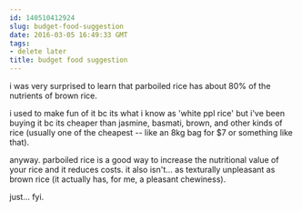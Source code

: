 ```yaml
---
id: 140510412924
slug: budget-food-suggestion
date: 2016-03-05 16:49:33 GMT
tags:
- delete later
title: budget food suggestion
---
```

i was very surprised to learn that parboiled rice has about 80% of the nutrients of brown rice.

i used to make fun of it bc its what i know as 'white ppl rice' but i've been buying it bc its cheaper than jasmine, basmati, brown, and other kinds of rice (usually one of the cheapest -- like an 8kg bag for $7 or something like that).

anyway. parboiled rice is a good way to increase the nutritional value of your rice and it reduces costs. it also isn't... as texturally unpleasant as brown rice (it actually has, for me, a pleasant chewiness). 

just... fyi.